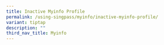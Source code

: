 ```yaml
---
title: Inactive Myinfo Profile
permalink: /using-singpass/myinfo/inactive-myinfo-profile/
variant: tiptap
description: ""
third_nav_title: Myinfo
---
```

